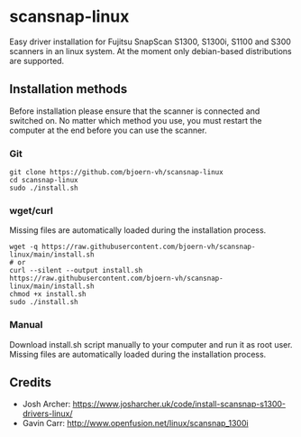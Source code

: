# scansnap-linux
Easy driver installation for Fujitsu SnapScan S1300, S1300i, S1100 and S300 scanners in an linux system. At the moment only debian-based distributions are supported.


## Installation methods

Before installation please ensure that the scanner is connected and switched on. No matter which method you use, you must restart the computer at the end before you can use the scanner.

### Git
```
git clone https://github.com/bjoern-vh/scansnap-linux
cd scansnap-linux
sudo ./install.sh
```

### wget/curl

Missing files are automatically loaded during the installation process.

```
wget -q https://raw.githubusercontent.com/bjoern-vh/scansnap-linux/main/install.sh
# or
curl --silent --output install.sh https://raw.githubusercontent.com/bjoern-vh/scansnap-linux/main/install.sh
chmod +x install.sh
sudo ./install.sh
```

### Manual

Download install.sh script manually to your computer and run it as root user. Missing files are automatically loaded during the installation process.


## Credits
- Josh Archer: https://www.josharcher.uk/code/install-scansnap-s1300-drivers-linux/ 
- Gavin Carr: http://www.openfusion.net/linux/scansnap_1300i
